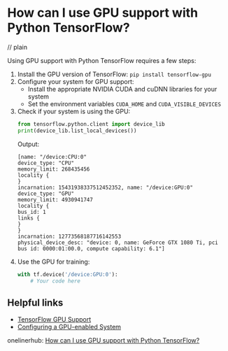 # How can I use GPU support with Python TensorFlow?
// plain

Using GPU support with Python TensorFlow requires a few steps:

1. Install the GPU version of TensorFlow: `pip install tensorflow-gpu`
2. Configure your system for GPU support:
   - Install the appropriate NVIDIA CUDA and cuDNN libraries for your system
   - Set the environment variables `CUDA_HOME` and `CUDA_VISIBLE_DEVICES`
3. Check if your system is using the GPU:
   ```python
   from tensorflow.python.client import device_lib
   print(device_lib.list_local_devices())
   ```
   Output:
   ```
   [name: "/device:CPU:0"
   device_type: "CPU"
   memory_limit: 268435456
   locality {
   }
   incarnation: 15431938337512452352, name: "/device:GPU:0"
   device_type: "GPU"
   memory_limit: 4930941747
   locality {
   bus_id: 1
   links {
   }
   }
   incarnation: 12773568187716142553
   physical_device_desc: "device: 0, name: GeForce GTX 1080 Ti, pci bus id: 0000:01:00.0, compute capability: 6.1"]
   ```
4. Use the GPU for training:
   ```python
   with tf.device('/device:GPU:0'):
       # Your code here
   ```

## Helpful links
- [TensorFlow GPU Support](https://www.tensorflow.org/install/gpu)
- [Configuring a GPU-enabled System](https://www.tensorflow.org/install/gpu#configuring_a_gpu_enabled_system)

onelinerhub: [How can I use GPU support with Python TensorFlow?](https://onelinerhub.com/python-tensorflow/how-can-i-use-gpu-support-with-python-tensorflow)